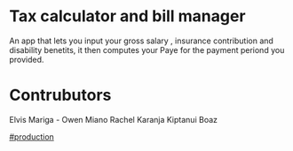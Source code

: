 # Tax calculator and  bill manager

An app that lets you input your gross salary , insurance contribution and disability benetits, it then computes your  Paye for the payment periond you provided.

# Contrubutors

Elvis Mariga -
Owen Miano
Rachel Karanja
Kiptanui Boaz

[#production](https://tax-calculator-doqbrkaww-kiptanuiboaz.vercel.app/)
